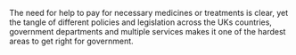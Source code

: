 The need for help to pay for necessary medicines or treatments is clear, yet the tangle of different policies and legislation across the UKs countries, government departments and multiple services makes it one of the hardest areas to get right for government.